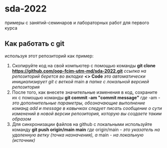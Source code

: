 # sda-2022
примеры с занятий-семинаров и лабораторных работ для первого курса

## Как работать с git
используя этот репозиторий как пример:
1. Скопируйте код на свой компьютер с помощью команды
**git clone https://github.com/oop-fcim-utm-md/sda-2022.git**
*ссылка на репозиторий берется во вкладке* **<> Code**
*это автоматически инициализирует git с веткой* main *в папке с локальной версией репозитория*
2. После того, как внесете значительные изменения в код, cохраните их с помощью команды
**git commit -am "commit message"**
*где* -am - *это дополнительные параметры, обозначающие выполнение команд add и message*
*в кавычках следует писать сообщение о сути изменений в новой версии репозитория, которую вы создаете таким образом*
3. Для синхронизации файлов на github с локальными используйте команду
**git push origin/main main**
*где* origin/main - *это указатель на удаленную ветку (точка назначения), а* main - *на локальную (источник)*
